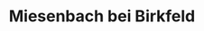 ---
title: Miesenbach bei Birkfeld
url: /miesenbach-bei-birkfeld/
latitude: 47.37
longitude: 15.76
---